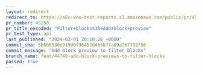 ```yaml
---
layout: redirect
redirect_to: https://a8c-woo-test-reports.s3.amazonaws.com/public/pr/45258/api/index.html
pr_number: 45258
pr_title_encoded: "Filter+blocks%3A+Add+block+preview"
pr_test_type: api
last_published: "2024-03-01 20:10:26 +0000"
commit_sha: 6b6b0580e919d0f36452d465b77a09a267738f56
commit_message: "Add block preview to filter blocks"
branch_name: feat/44748-add-block-previews-to-filter-blocks
passed: true
---
```

